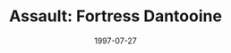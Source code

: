 ---
mission_id: assault
slug: "assault-fortress-dantooine"
editorsChoice: 
title: "Assault: Fortress Dantooine"
authors: 
    - "David Ralph"
    - "David Lovejoy"
date: 1997-07-27
filename: "assault.zip"
description: "Some time ago Fortress Dantooine had to be evacuated after a crushing Imperial attack. The Empire has built a new facility next to the ruins of the fortress. Some rebel spys still hiding out at the ruins have located the data for the newest Battle Moon the empire is planning to construct. Although this Battle Moon has no super laser like a Death Star, it is protected by a powerful computer network which controls all aspects of defense, both externally and internally. We need to analyze the data to find a way to breach the computer security."
cover:
levelReplaced:	TALAY
difficulty: yes
bm:	yes
fme: no
wax: yes
three_do: yes
voc: yes
gmd: yes
vue: yes
lfd: yes
base: "New level from scratch" 
editors: "WDFUSE 2.5 beta 3, DFUSE, VUECAD"

---